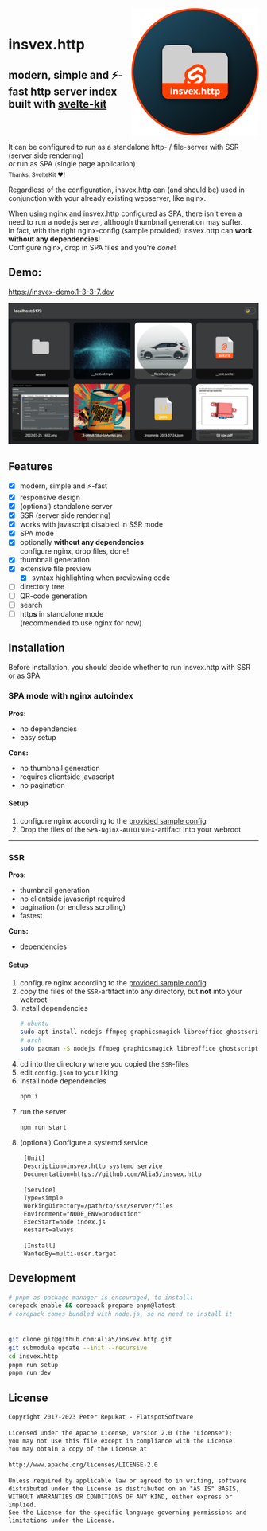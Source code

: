 <img align="right" src="insvex.http.png?raw=true" width="256" height="256" alt="insveX.http Logo" />

<br />

# insvex.http 

## modern, simple and ⚡-fast http server index built with [svelte](https://svelte.dev)[-kit](https://kit.svelte.dev)

<br />
<br />

It can be configured to run as a standalone http- / file-server with SSR (server side rendering)  
*or* run as SPA (single page application)  
<sub>Thanks, SvelteKit ❤️!</sub>

Regardless of the configuration, insvex.http can (and should be) used in conjunction with your already existing webserver, like nginx.

When using nginx and insvex.http configured as SPA, there isn't even a need to run a node.js server, although thumbnail generation may suffer.  
In fact, with the right nginx-config (sample provided) insvex.http can **work without any dependencies**!  
Configure nginx, drop in SPA files and you're *done*!

## Demo:

https://insvex-demo.1-3-3-7.dev

![screenshot](screenie.png?raw=true)

## Features

- [x] modern, simple and ⚡-fast
- [x] responsive design
- [x] (optional) standalone server
- [x] SSR (server side rendering)
- [x] works with javascript disabled in SSR mode
- [x] SPA mode
- [x] optionally **without any dependencies**  
  configure nginx, drop files, done!
- [x] thumbnail generation
- [x] extensive file preview
  - [x] syntax highlighting when previewing code
- [ ] directory tree
- [ ] QR-code generation
- [ ] search
- [ ] http**s** in standalone mode  
  (recommended to use nginx for now)

## Installation

Before installation, you should decide whether to run insvex.http with SSR or as SPA.

### SPA mode with nginx autoindex

**Pros:**
  - no dependencies
  - easy setup

**Cons:**
  - no thumbnail generation
  - requires clientside javascript
  - no pagination

#### Setup

1. configure nginx according to the [provided sample config](/sample-SPA_NGINX_AUTOINDEX.nginx.site.conf)
2. Drop the files of the `SPA-NginX-AUTOINDEX`-artifact into your webroot

---

### SSR

**Pros:**
  - thumbnail generation
  - no clientside javascript required
  - pagination (or endless scrolling)
  - fastest

**Cons:**
  - dependencies

#### Setup

1. configure nginx according to the [provided sample config](/sample-SSR.nginx.site.conf)
2. copy the files of the `SSR`-artifact into any directory, but **not** into your webroot
3. Install dependencies
    ```bash
    # ubuntu
    sudo apt install nodejs ffmpeg graphicsmagick libreoffice ghostscript
    # arch
    sudo pacman -S nodejs ffmpeg graphicsmagick libreoffice ghostscript
    ```
4. cd into the directory where you copied the `SSR`-files
5. edit `config.json` to your liking
6. Install node dependencies
    ```bash
    npm i
    ```
7. run the server
    ```bash
    npm run start
    ```
8. (optional) Configure a systemd service
   ```
    [Unit]
    Description=insvex.http systemd service
    Documentation=https://github.com/Alia5/insvex.http
    
    [Service]
    Type=simple
    WorkingDirectory=/path/to/ssr/server/files
    Environment="NODE_ENV=production"
    ExecStart=node index.js
    Restart=always
    
    [Install]
    WantedBy=multi-user.target                           
   ```


## Development

```bash
# pnpm as package manager is encouraged, to install:
corepack enable && corepack prepare pnpm@latest
# corepack comes bundled with node.js, so no need to install it


git clone git@github.com:Alia5/insvex.http.git
git submodule update --init --recursive
cd insvex.http
pnpm run setup
pnpm run dev
```

## License

```license
Copyright 2017-2023 Peter Repukat - FlatspotSoftware

Licensed under the Apache License, Version 2.0 (the "License");
you may not use this file except in compliance with the License.
You may obtain a copy of the License at

http://www.apache.org/licenses/LICENSE-2.0

Unless required by applicable law or agreed to in writing, software
distributed under the License is distributed on an "AS IS" BASIS,
WITHOUT WARRANTIES OR CONDITIONS OF ANY KIND, either express or implied.
See the License for the specific language governing permissions and
limitations under the License.
```
